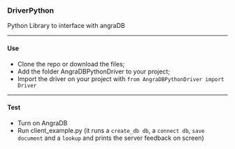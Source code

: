 ### DriverPython


Python Library to interface with angraDB

-----
#### Use

- Clone the repo or download the files;
- Add the folder AngraDBPythonDriver to your project;
- Import the driver on your project with `from AngraDBPythonDriver import Driver`


---
#### Test

- Turn on AngraDB
- Run client_example.py (it runs a `create_db db`, a `connect db`, `save document` 
and a `lookup` and prints the server feedback on screen)


